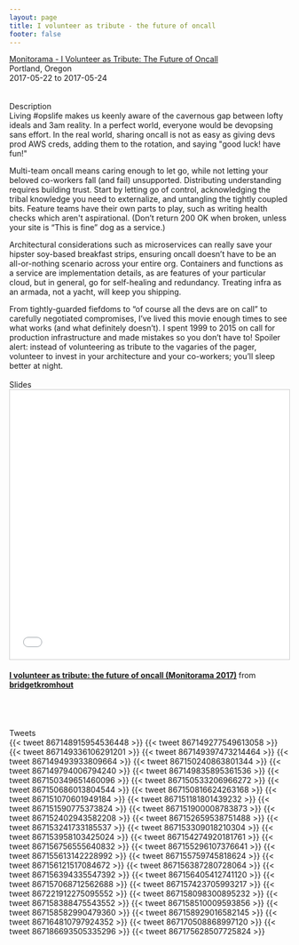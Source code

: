 ```yaml
---
layout: page
title: I volunteer as tribute - the future of oncall
footer: false
---
```


<div class="views-field views-field-nothing">        <span class="field-content views-field-field-details"><a href="http://monitorama.com/#speakers">Monitorama - I Volunteer as Tribute: The Future of Oncall</a><br>Portland, Oregon<br><span class="date-display-start">2017-05-22</span> to <span class="date-display-end">2017-05-24</span></span></div>
<br>

<br>
Description
<br>
Living #opslife makes us keenly aware of the cavernous gap between lofty ideals and 3am reality. In a perfect world, everyone would be devopsing sans effort. In the real world, sharing oncall is not as easy as giving devs prod AWS creds, adding them to the rotation, and saying "good luck! have fun!" 
<p>
Multi-team oncall means caring enough to let go, while not letting your beloved co-workers fall (and fail) unsupported. Distributing understanding requires building trust. Start by letting go of control, acknowledging the tribal knowledge you need to externalize, and untangling the tightly coupled bits. Feature teams have their own parts to play, such as writing health checks which aren't aspirational. (Don’t return 200 OK when broken, unless your site is “This is fine” dog as a service.) 
<p>
Architectural considerations such as microservices can really save your hipster soy-based breakfast strips, ensuring oncall doesn’t have to be an all-or-nothing scenario across your entire org. Containers and functions as a service are implementation details, as are features of your particular cloud, but in general, go for self-healing and redundancy. Treating infra as an armada, not a yacht, will keep you shipping. 
<p>
From tightly-guarded fiefdoms to “of course all the devs are on call” to carefully negotiated compromises, I’ve lived this movie enough times to see what works (and what definitely doesn’t). I spent 1999 to 2015 on call for production infrastructure and made mistakes so you don’t have to! Spoiler alert: instead of volunteering as tribute to the vagaries of the pager, volunteer to invest in your architecture and your co-workers; you’ll sleep better at night.

<br>
<br>
Slides
<br>

<iframe src="//www.slideshare.net/slideshow/embed_code/key/hfRacPFZ44cYIS" width="595" height="485" frameborder="0" marginwidth="0" marginheight="0" scrolling="no" style="border:1px solid #CCC; border-width:1px; margin-bottom:5px; max-width: 100%;" allowfullscreen> </iframe> <div style="margin-bottom:5px"> <strong> <a href="//www.slideshare.net/bridgetkromhout/i-volunteer-as-tribute-the-future-of-oncall-monitorama-2017" title="I volunteer as tribute: the future of oncall (Monitorama 2017)" target="_blank">I volunteer as tribute: the future of oncall (Monitorama 2017)</a> </strong> from <strong><a target="_blank" href="https://www.slideshare.net/bridgetkromhout">bridgetkromhout</a></strong> </div>

<br>

<br>
<br>

Tweets
<br>
{{< tweet 867148915954536448 >}}
{{< tweet 867149277549613058 >}}
{{< tweet 867149336106291201 >}}
{{< tweet 867149397473214464 >}}
{{< tweet 867149493933809664 >}}
{{< tweet 867150240863801344 >}}
{{< tweet 867149794006794240 >}}
{{< tweet 867149835895361536 >}}
{{< tweet 867150349651460096 >}}
{{< tweet 867150533206966272 >}}
{{< tweet 867150686013804544 >}}
{{< tweet 867150816624263168 >}}
{{< tweet 867151070601949184 >}}
{{< tweet 867151181801439232 >}}
{{< tweet 867151590775373824 >}}
{{< tweet 867151900008783873 >}}
{{< tweet 867152402943582208 >}}
{{< tweet 867152659538751488 >}}
{{< tweet 867153241733185537 >}}
{{< tweet 867153309018210304 >}}
{{< tweet 867153958103425024 >}}
{{< tweet 867154274920181761 >}}
{{< tweet 867156756555640832 >}}
{{< tweet 867155296107376641 >}}
{{< tweet 867155613142228992 >}}
{{< tweet 867155759745818624 >}}
{{< tweet 867156121517084672 >}}
{{< tweet 867156387280728064 >}}
{{< tweet 867156394335547392 >}}
{{< tweet 867156405412741120 >}}
{{< tweet 867157068712562688 >}}
{{< tweet 867157423705993217 >}}
{{< tweet 867221912275095552 >}}
{{< tweet 867158098300895232 >}}
{{< tweet 867158388475543552 >}}
{{< tweet 867158510009593856 >}}
{{< tweet 867158582990479360 >}}
{{< tweet 867158929016582145 >}}
{{< tweet 867164810797924352 >}}
{{< tweet 867170508868997120 >}}
{{< tweet 867186693505335296 >}}
{{< tweet 867175628507725824 >}}
